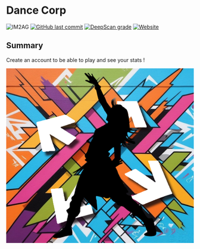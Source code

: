 # Dance Corp

![IM2AG](https://img.shields.io/badge/IM2AG-Seal%20of%20Quality-blue)
[![GitHub last commit](https://img.shields.io/github/last-commit/fx73/DanceCorp)](https://github.com/Fx73/DanceCorp)
[![DeepScan grade](https://deepscan.io/api/teams/17167/projects/27278/branches/870516/badge/grade.svg)](https://deepscan.io/dashboard#view=project&tid=17167&pid=27278&bid=870516)
[![Website](https://img.shields.io/website?down_message=down&up_message=foe-stats.web.app&url=https%3A%2F%2Ffoe-stats.web.app)](http://dance-corp.web.app)

## Summary

Create an account to be able to play and see your stats !

![icon](./src/assets/Splash.png)



